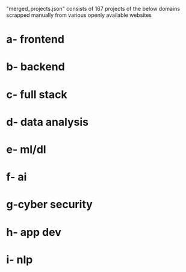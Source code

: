 "merged_projects.json" consists of 167 projects of the below domains scrapped manually from various openly available websites

# a- frontend
# b- backend
# c- full stack
# d- data analysis
# e- ml/dl
# f- ai
# g-cyber security
# h- app dev
# i- nlp


